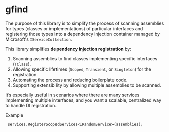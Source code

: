 # gfind

The purpose of this library is to simplify the process of scanning assemblies for types (classes or implementations) of particular interfaces and registering those types into a dependency injection container managed by Microsoft's `IServiceCollection`.

This library simplifies **dependency injection registration** by:
1. Scanning assemblies to find classes implementing specific interfaces (`TClass`).
2. Allowing specific lifetimes (`Scoped`, `Transient`, or `Singleton`) for the registration.
3. Automating the process and reducing boilerplate code.
4. Supporting extensibility by allowing multiple assemblies to be scanned.

It’s especially useful in scenarios where there are many services implementing multiple interfaces, and you want a scalable, centralized way to handle DI registration.

Example

     services.RegisterScopedServices<IRandomService>(assemblies);
